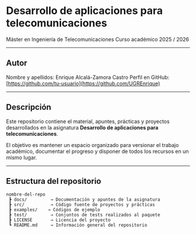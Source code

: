 # Desarrollo de aplicaciones para telecomunicaciones

Máster en Ingeniería de Telecomunicaciones 
Curso académico 2025 / 2026

---

## Autor
Nombre y apellidos: Enrique Alcalá-Zamora Castro
Perfil en GitHub: [https://github.com/tu-usuario](https://github.com/UGREnrique)

---

## Descripción
Este repositorio contiene el material, apuntes, prácticas y proyectos desarrollados en la asignatura **Desarrollo de aplicaciones para telecomunicaciones**. 

El objetivo es mantener un espacio organizado para versionar el trabajo académico, documentar el progreso y disponer de todos los recursos en un mismo lugar.

---

## Estructura del repositorio
```text
nombre-del-repo
 ┣ docs/         → Documentación y apuntes de la asignatura
 ┣ src/          → Código fuente de proyectos y prácticas
 ┣ examples/    → Códigos de ejemplo
 ┣ test/         → Conjuntos de tests realizados al paquete
 ┣ LICENSE       → Licencia del proyecto
 ┗ README.md     → Información general del repositorio

